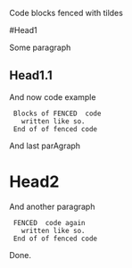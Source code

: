 Code blocks fenced with tildes

#Head1

Some paragraph

## Head1.1

And now code example 

~~~
 Blocks of FENCED  code
   written like so.
 End of of fenced code
~~~

And last parAgraph

# Head2
And another paragraph


~~~
 FENCED  code again
   written like so.
 End of of fenced code
~~~

Done.
